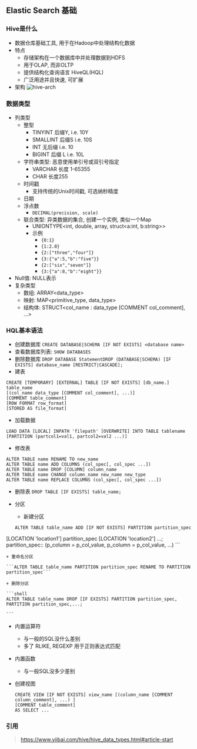 Elastic Search 基础
---

### Hive是什么
+ 数据仓库基础工具, 用于在Hadoop中处理结构化数据
+ 特点
	+ 存储架构在一个数据库中并处理数据到HDFS
	+ 用于OLAP, 而非OLTP
	+ 提供结构化查询语言 HiveQL(HQL)
	+ 广泛用途并且快速, 可扩展
+ 架构
![hive-arch](resources/hive-arch.jpg)


### 数据类型
+ 列类型
	+ 整型
		+ TINYINT    后缀Y,   i.e. 10Y
		+ SMALLINT  后缀S  i.e. 10S
		+ INT 无后缀  i.e. 10
		+ BIGINT 后缀 L  i.e. 10L
	+ 字符串类型: 恶意使用单引号或双引号指定
		+ VARCHAR  长度 1-65355
		+ CHAR   长度255
	+ 时间戳
		+ 支持传统的Unix时间戳, 可选纳秒精度
	+ 日期
	+ 浮点数
		+ `DECIMAL(precision, scale)`
	+ 联合类型: 异类数据的集合, 创建一个实例, 类似一个Map
		+ UNIONTYPE<int, double, array<string>, struct<a:int, b:string>>
		+ 示例
			+ `{0:1}` 
			+ `{1:2.0} `
			+ `{2:["three","four"]}` 
			+ `{3:{"a":5,"b":"five"}} `
			+ `{2:["six","seven"]} `
			+ `{3:{"a":8,"b":"eight"}} `
+ Null值:  NULL表示
+ 复杂类型
	+ 数组: ARRAY<data_type>
	+ 映射: MAP<primitive_type, data_type>
	+ 结构体: STRUCT<col_name : data_type [COMMENT col_comment], ...>


### HQL基本语法
+ 创建数据库 `CREATE DATABASE|SCHEMA [IF NOT EXISTS] <database name>`
+ 查看数据库列表: `SHOW DATABASES`
+ 删除数据库 `DROP DATABASE StatementDROP (DATABASE|SCHEMA) [IF EXISTS] database_name [RESTRICT|CASCADE];`
+ 建表
	
```shell
CREATE [TEMPORARY] [EXTERNAL] TABLE [IF NOT EXISTS] [db_name.] table_name
[(col_name data_type [COMMENT col_comment], ...)]
[COMMENT table_comment]
[ROW FORMAT row_format]
[STORED AS file_format]
```
+ 加载数据
	
```shell
LOAD DATA [LOCAL] INPATH 'filepath' [OVERWRITE] INTO TABLE tablename 
[PARTITION (partcol1=val1, partcol2=val2 ...)]
```
	
+ 修改表
	
```
ALTER TABLE name RENAME TO new_name
ALTER TABLE name ADD COLUMNS (col_spec[, col_spec ...])
ALTER TABLE name DROP [COLUMN] column_name
ALTER TABLE name CHANGE column_name new_name new_type
ALTER TABLE name REPLACE COLUMNS (col_spec[, col_spec ...])
```
+ 删除表 `DROP TABLE [IF EXISTS] table_name;`
+ 分区
	+ 新建分区
	
	```
	ALTER TABLE table_name ADD [IF NOT EXISTS] PARTITION partition_spec
[LOCATION 'location1'] partition_spec [LOCATION 'location2'] ...;
partition_spec:: (p_column = p_col_value, p_column = p_col_value, ...)
	```
	
	+ 重命名分区  

	```ALTER TABLE table_name PARTITION partition_spec RENAME TO PARTITION partition_spec```
	
	+ 删除分区
	
	```shell
	ALTER TABLE table_name DROP [IF EXISTS] PARTITION partition_spec, PARTITION partition_spec,...;
	
	```
+ 内置运算符
	+ 与一般的SQL没什么差别
	+ 多了 RLIKE, REGEXP 用于正则表达式匹配
+ 内置函数
	+ 与一般SQL没多少差别
+ 创建视图

	```
	CREATE VIEW [IF NOT EXISTS] view_name [(column_name [COMMENT column_comment], ...) ]
	[COMMENT table_comment]
	AS SELECT ...
	```

### 引用
> https://www.yiibai.com/hive/hive_data_types.html#article-start











